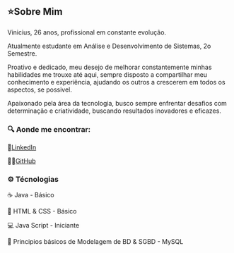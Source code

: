 
## ⭐Sobre Mim 

Vinicius, 26 anos, profissional em constante evolução. 

Atualmente estudante em Análise e Desenvolvimento de Sistemas, 2o Semestre.

Proativo e dedicado, meu desejo de melhorar constantemente minhas habilidades me trouxe até aqui, sempre disposto a compartilhar meu conhecimento e experiência, ajudando os outros a crescerem em todos os aspectos, se possivel.

Apaixonado pela área da tecnologia, busco sempre enfrentar desafios com determinação e criatividade, buscando resultados inovadores e eficazes.

### 🔍 Aonde me encontrar:

💼[LinkedIn](https://www.linkedin.com/in/viniciuslima0033/) 

👨‍💻[GitHub](https://github.com/ViniciusLima337) 

### ⚙ Técnologias

☕ Java - Básico

📃 HTML & CSS - Básico

💻 Java Script - Iniciante

🎲 Principios básicos de Modelagem de BD & SGBD - MySQL